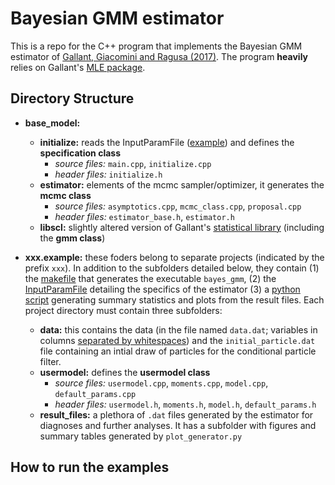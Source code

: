 # Bayesian GMM estimator


This is a repo for the C++ program that implements the Bayesian GMM estimator of [Gallant, Giacomini and Ragusa (2017)](https://www.aronaldg.org/papers/bliml.pdf). The program **heavily** relies on Gallant's [MLE package](https://www.aronaldg.org/webfiles/mle/).


## Directory Structure

* **base_model:**
  * **initialize:** reads the InputParamFile ([example](https://github.com/szokeb87/bayes_gmm/blob/master/sv_example/svsim.param.000)) and defines the **specification class**
     * *source files:* `main.cpp`, `initialize.cpp` 
     * *header files:* `initialize.h` 
  * **estimator:** elements of the mcmc sampler/optimizer, it generates the **mcmc class**
     * *source files:* `asymptotics.cpp`, `mcmc_class.cpp`, `proposal.cpp` 
     * *header files:* `estimator_base.h`, `estimator.h` 
  * **libscl:** slightly altered version of Gallant's [statistical library](https://www.aronaldg.org/webfiles/libscl) (including the **gmm class**) 

* **xxx.example:** these foders belong to separate projects (indicated by the prefix `xxx`). In addition to the subfolders detailed below, they contain (1) the [makefile](https://github.com/szokeb87/bayes_gmm/blob/master/sv_example/makefile) that generates the executable `bayes_gmm`, (2) the [InputParamFile](https://github.com/szokeb87/bayes_gmm/blob/master/sv_example/svsim.param.000) detailing the specifics of the estimator (3) a [python script](https://github.com/szokeb87/bayes_gmm/blob/master/sv_example/plot_generator.py) generating summary statistics and plots from the result files. Each project directory must contain three subfolders: 
  * **data:** this contains the data (in the file named `data.dat`; variables in columns [separated by whitespaces](https://github.com/szokeb87/bayes_gmm/blob/master/sv_example/data/data.dat)) and the `initial_particle.dat` file containing an intial draw of particles for the conditional particle filter.
  * **usermodel:** defines the **usermodel class**
     * *source files:* `usermodel.cpp`, `moments.cpp`, `model.cpp`, `default_params.cpp` 
     * *header files:* `usermodel.h`, `moments.h`, `model.h`, `default_params.h`
  * **result_files:** a plethora of `.dat` files generated by the estimator for diagnoses and further analyses. It has a subfolder with figures and summary tables generated by `plot_generator.py`



## How to run the examples



